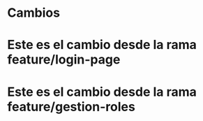 # Cambios
# Este es el cambio desde la rama feature/login-page

# Este es el cambio desde la rama feature/gestion-roles